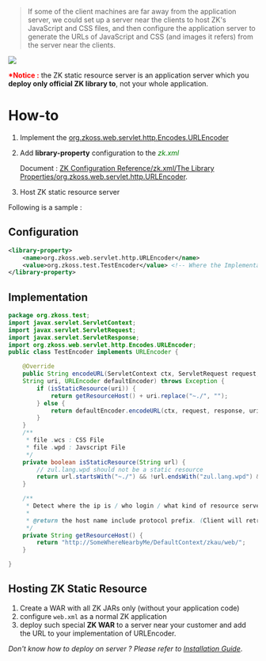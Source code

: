 

> If some of the client machines are far away from the application
> server, we could set up a server near the clients to host ZK's
> JavaScript and CSS files, and then configure the application server to
> generate the URLs of JavaScript and CSS (and images it refers) from
> the server near the clients.

![]({{site.baseurl}}/zk_dev_ref/images/urlencoder.png)

<span style="font-weight: bold;color:red;" >\*Notice :</span> the ZK
static resource server is an application server which you <b>deploy only
official ZK library to</b>, not your whole application.

# How-to

1.  Implement the
    [org.zkoss.web.servlet.http.Encodes.URLEncoder](https://www.zkoss.org/javadoc/latest/zk/org/zkoss/web/servlet/http/Encodes/URLEncoder.html)
2.  Add **library-property** configuration to the
    <span style="color:green;font-style:italic;">zk.xml</span>
      
    Document : [ZK Configuration Reference/zk.xml/The Library Properties/org.zkoss.web.servlet.http.URLEncoder]({{site.baseurl}}/zk_config_ref/org.zkoss.web.servlet.http.urlencoder).
3.  Host ZK static resource server

Following is a sample :

## Configuration

```xml
<library-property>
    <name>org.zkoss.web.servlet.http.URLEncoder</name>
    <value>org.zkoss.test.TestEncoder</value> <!-- Where the Implementation Class is -->
</library-property>
```

## Implementation

```java
package org.zkoss.test;
import javax.servlet.ServletContext;
import javax.servlet.ServletRequest;
import javax.servlet.ServletResponse;
import org.zkoss.web.servlet.http.Encodes.URLEncoder;
public class TestEncoder implements URLEncoder {

    @Override
    public String encodeURL(ServletContext ctx, ServletRequest request, ServletResponse response,
    String uri, URLEncoder defaultEncoder) throws Exception {
        if (isStaticResource(uri)) {
            return getResourceHost() + uri.replace("~./", "");
        } else {
            return defaultEncoder.encodeURL(ctx, request, response, uri, defaultEncoder);
        }
    }
    /**
     * file .wcs : CSS File
     * file .wpd : Javscript File
     */
    private boolean isStaticResource(String url) {
        // zul.lang.wpd should not be a static resource
        return url.startsWith("~./") && !url.endsWith("zul.lang.wpd") && (url.endsWith(".wpd") || url.endsWith(".wcs"));
    }

    /**
     * Detect where the ip is / who login / what kind of resource server
     * 
     * @return the host name include protocol prefix. (Client will retrieve resource from it)
     */
    private String getResourceHost() {
        return "http://SomeWhereNearbyMe/DefaultContext/zkau/web/";
    }

}
```

## Hosting ZK Static Resource

1.  Create a WAR with all ZK JARs only (without your application code)
2.  configure `web.xml` as a normal ZK application
3.  deploy such special **ZK WAR** to a server near your customer and
    add the URL to your implementation of URLEncoder.

<i>Don't know how to deploy on server ? Please refer to [Installation Guide](zk_installation_guide/before_you_start)</i>.
